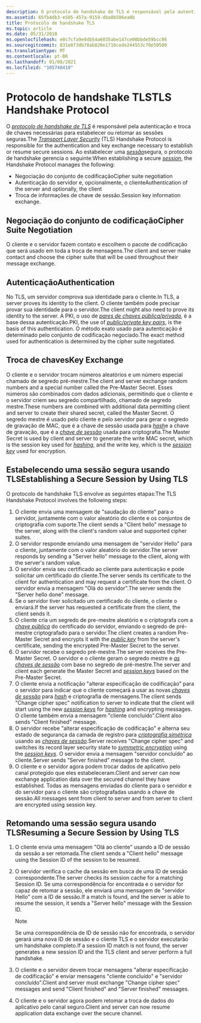 ```yaml
---
description: O protocolo de handshake de TLS é responsável pela autenticação e troca de chaves necessárias para estabelecer ou retomar as sessões seguras.
ms.assetid: 65fb4db3-e505-457a-9159-dba0b506ea0b
title: Protocolo de handshake TLS
ms.topic: article
ms.date: 05/31/2018
ms.openlocfilehash: e0c7cfa9e9db54a6035abe147ce00bbde59bcc86
ms.sourcegitcommit: 831e8f3db78ab820e1710cede244553c70e50500
ms.translationtype: MT
ms.contentlocale: pt-BR
ms.lasthandoff: 01/08/2021
ms.locfileid: "105748410"
---
```

# <a name="tls-handshake-protocol"></a><span data-ttu-id="12dfa-103">Protocolo de handshake TLS</span><span class="sxs-lookup"><span data-stu-id="12dfa-103">TLS Handshake Protocol</span></span>

<span data-ttu-id="12dfa-104">O [*protocolo de handshake de TLS*](../secgloss/t-gly.md) é responsável pela autenticação e troca de chaves necessárias para estabelecer ou retomar as sessões seguras.</span><span class="sxs-lookup"><span data-stu-id="12dfa-104">The [*Transport Layer Security*](../secgloss/t-gly.md) (TLS) Handshake Protocol is responsible for the authentication and key exchange necessary to establish or resume secure sessions.</span></span> <span data-ttu-id="12dfa-105">Ao estabelecer uma [*sessão*](../secgloss/s-gly.md)segura, o protocolo de handshake gerencia o seguinte:</span><span class="sxs-lookup"><span data-stu-id="12dfa-105">When establishing a secure [*session*](../secgloss/s-gly.md), the Handshake Protocol manages the following:</span></span>

-   <span data-ttu-id="12dfa-106">Negociação do conjunto de codificação</span><span class="sxs-lookup"><span data-stu-id="12dfa-106">Cipher suite negotiation</span></span>
-   <span data-ttu-id="12dfa-107">Autenticação do servidor e, opcionalmente, o cliente</span><span class="sxs-lookup"><span data-stu-id="12dfa-107">Authentication of the server and optionally, the client</span></span>
-   <span data-ttu-id="12dfa-108">Troca de informações de chave de sessão.</span><span class="sxs-lookup"><span data-stu-id="12dfa-108">Session key information exchange.</span></span>

## <a name="cipher-suite-negotiation"></a><span data-ttu-id="12dfa-109">Negociação do conjunto de codificação</span><span class="sxs-lookup"><span data-stu-id="12dfa-109">Cipher Suite Negotiation</span></span>

<span data-ttu-id="12dfa-110">O cliente e o servidor fazem contato e escolhem o pacote de codificação que será usado em toda a troca de mensagens.</span><span class="sxs-lookup"><span data-stu-id="12dfa-110">The client and server make contact and choose the cipher suite that will be used throughout their message exchange.</span></span>

## <a name="authentication"></a><span data-ttu-id="12dfa-111">Autenticação</span><span class="sxs-lookup"><span data-stu-id="12dfa-111">Authentication</span></span>

<span data-ttu-id="12dfa-112">No TLS, um servidor comprova sua identidade para o cliente.</span><span class="sxs-lookup"><span data-stu-id="12dfa-112">In TLS, a server proves its identity to the client.</span></span> <span data-ttu-id="12dfa-113">O cliente também pode precisar provar sua identidade para o servidor.</span><span class="sxs-lookup"><span data-stu-id="12dfa-113">The client might also need to prove its identity to the server.</span></span> <span data-ttu-id="12dfa-114">A PKI, o uso de [*pares de chaves pública/privada*](../secgloss/p-gly.md), é a base dessa autenticação.</span><span class="sxs-lookup"><span data-stu-id="12dfa-114">PKI, the use of [*public/private key pairs*](../secgloss/p-gly.md), is the basis of this authentication.</span></span> <span data-ttu-id="12dfa-115">O método exato usado para autenticação é determinado pelo conjunto de codificação negociado.</span><span class="sxs-lookup"><span data-stu-id="12dfa-115">The exact method used for authentication is determined by the cipher suite negotiated.</span></span>

## <a name="key-exchange"></a><span data-ttu-id="12dfa-116">Troca de chaves</span><span class="sxs-lookup"><span data-stu-id="12dfa-116">Key Exchange</span></span>

<span data-ttu-id="12dfa-117">O cliente e o servidor trocam números aleatórios e um número especial chamado de segredo pré-mestre.</span><span class="sxs-lookup"><span data-stu-id="12dfa-117">The client and server exchange random numbers and a special number called the Pre-Master Secret.</span></span> <span data-ttu-id="12dfa-118">Esses números são combinados com dados adicionais, permitindo que o cliente e o servidor criem seu segredo compartilhado, chamado de segredo mestre.</span><span class="sxs-lookup"><span data-stu-id="12dfa-118">These numbers are combined with additional data permitting client and server to create their shared secret, called the Master Secret.</span></span> <span data-ttu-id="12dfa-119">O segredo mestre é usado pelo cliente e pelo servidor para gerar o segredo de gravação de MAC, que é a chave de sessão usada para [*hash*](../secgloss/h-gly.md)e a chave de gravação, que é a [*chave de sessão*](../secgloss/s-gly.md) usada para criptografia.</span><span class="sxs-lookup"><span data-stu-id="12dfa-119">The Master Secret is used by client and server to generate the write MAC secret, which is the session key used for [*hashing*](../secgloss/h-gly.md), and the write key, which is the [*session key*](../secgloss/s-gly.md) used for encryption.</span></span>

## <a name="establishing-a-secure-session-by-using-tls"></a><span data-ttu-id="12dfa-120">Estabelecendo uma sessão segura usando TLS</span><span class="sxs-lookup"><span data-stu-id="12dfa-120">Establishing a Secure Session by Using TLS</span></span>

<span data-ttu-id="12dfa-121">O protocolo de handshake TLS envolve as seguintes etapas:</span><span class="sxs-lookup"><span data-stu-id="12dfa-121">The TLS Handshake Protocol involves the following steps:</span></span>

1.  <span data-ttu-id="12dfa-122">O cliente envia uma mensagem de "saudação do cliente" para o servidor, juntamente com o valor aleatório do cliente e os conjuntos de criptografia com suporte.</span><span class="sxs-lookup"><span data-stu-id="12dfa-122">The client sends a "Client hello" message to the server, along with the client's random value and supported cipher suites.</span></span>
2.  <span data-ttu-id="12dfa-123">O servidor responde enviando uma mensagem de "servidor Hello" para o cliente, juntamente com o valor aleatório do servidor.</span><span class="sxs-lookup"><span data-stu-id="12dfa-123">The server responds by sending a "Server hello" message to the client, along with the server's random value.</span></span>
3.  <span data-ttu-id="12dfa-124">O servidor envia seu certificado ao cliente para autenticação e pode solicitar um certificado do cliente.</span><span class="sxs-lookup"><span data-stu-id="12dfa-124">The server sends its certificate to the client for authentication and may request a certificate from the client.</span></span> <span data-ttu-id="12dfa-125">O servidor envia a mensagem "Olá do servidor".</span><span class="sxs-lookup"><span data-stu-id="12dfa-125">The server sends the "Server hello done" message.</span></span>
4.  <span data-ttu-id="12dfa-126">Se o servidor tiver solicitado um certificado do cliente, o cliente o enviará.</span><span class="sxs-lookup"><span data-stu-id="12dfa-126">If the server has requested a certificate from the client, the client sends it.</span></span>
5.  <span data-ttu-id="12dfa-127">O cliente cria um segredo de pre-mestre aleatório e o criptografa com a [*chave pública*](../secgloss/p-gly.md) do certificado do servidor, enviando o segredo de pré-mestre criptografado para o servidor.</span><span class="sxs-lookup"><span data-stu-id="12dfa-127">The client creates a random Pre-Master Secret and encrypts it with the [*public key*](../secgloss/p-gly.md) from the server's certificate, sending the encrypted Pre-Master Secret to the server.</span></span>
6.  <span data-ttu-id="12dfa-128">O servidor recebe o segredo pré-mestre.</span><span class="sxs-lookup"><span data-stu-id="12dfa-128">The server receives the Pre-Master Secret.</span></span> <span data-ttu-id="12dfa-129">O servidor e o cliente geram o segredo mestre e [*as chaves de sessão*](../secgloss/s-gly.md) com base no segredo de pré-mestre.</span><span class="sxs-lookup"><span data-stu-id="12dfa-129">The server and client each generate the Master Secret and [*session keys*](../secgloss/s-gly.md) based on the Pre-Master Secret.</span></span>
7.  <span data-ttu-id="12dfa-130">O cliente envia a notificação "alterar especificação de codificação" para o servidor para indicar que o cliente começará a usar as novas [*chaves de sessão*](../secgloss/s-gly.md) para [*hash*](../secgloss/h-gly.md) e criptografia de mensagens.</span><span class="sxs-lookup"><span data-stu-id="12dfa-130">The client sends "Change cipher spec" notification to server to indicate that the client will start using the new [*session keys*](../secgloss/s-gly.md) for [*hashing*](../secgloss/h-gly.md) and encrypting messages.</span></span> <span data-ttu-id="12dfa-131">O cliente também envia a mensagem "cliente concluído".</span><span class="sxs-lookup"><span data-stu-id="12dfa-131">Client also sends "Client finished" message.</span></span>
8.  <span data-ttu-id="12dfa-132">O servidor recebe "alterar especificação de codificação" e alterna seu estado de segurança da camada de registro para [*criptografia simétrica*](../secgloss/s-gly.md) usando as [*chaves de sessão*](../secgloss/s-gly.md).</span><span class="sxs-lookup"><span data-stu-id="12dfa-132">Server receives "Change cipher spec" and switches its record layer security state to [*symmetric encryption*](../secgloss/s-gly.md) using the [*session keys*](../secgloss/s-gly.md).</span></span> <span data-ttu-id="12dfa-133">O servidor envia a mensagem "servidor concluído" ao cliente.</span><span class="sxs-lookup"><span data-stu-id="12dfa-133">Server sends "Server finished" message to the client.</span></span>
9.  <span data-ttu-id="12dfa-134">O cliente e o servidor agora podem trocar dados de aplicativo pelo canal protegido que eles estabeleceram.</span><span class="sxs-lookup"><span data-stu-id="12dfa-134">Client and server can now exchange application data over the secured channel they have established.</span></span> <span data-ttu-id="12dfa-135">Todas as mensagens enviadas do cliente para o servidor e do servidor para o cliente são criptografadas usando a chave de sessão.</span><span class="sxs-lookup"><span data-stu-id="12dfa-135">All messages sent from client to server and from server to client are encrypted using session key.</span></span>

## <a name="resuming-a-secure-session-by-using-tls"></a><span data-ttu-id="12dfa-136">Retomando uma sessão segura usando TLS</span><span class="sxs-lookup"><span data-stu-id="12dfa-136">Resuming a Secure Session by Using TLS</span></span>

1.  <span data-ttu-id="12dfa-137">O cliente envia uma mensagem "Olá ao cliente" usando a ID de sessão da sessão a ser retomada.</span><span class="sxs-lookup"><span data-stu-id="12dfa-137">The client sends a "Client hello" message using the Session ID of the session to be resumed.</span></span>
2.  <span data-ttu-id="12dfa-138">O servidor verifica o cache da sessão em busca de uma ID de sessão correspondente.</span><span class="sxs-lookup"><span data-stu-id="12dfa-138">The server checks its session cache for a matching Session ID.</span></span> <span data-ttu-id="12dfa-139">Se uma correspondência for encontrada e o servidor for capaz de retomar a sessão, ele enviará uma mensagem de "servidor Hello" com a ID de sessão.</span><span class="sxs-lookup"><span data-stu-id="12dfa-139">If a match is found, and the server is able to resume the session, it sends a "Server hello" message with the Session ID.</span></span>
    > [!Note]  
    > <span data-ttu-id="12dfa-140">Se uma correspondência de ID de sessão não for encontrada, o servidor gerará uma nova ID de sessão e o cliente TLS e o servidor executarão um handshake completo.</span><span class="sxs-lookup"><span data-stu-id="12dfa-140">If a session ID match is not found, the server generates a new session ID and the TLS client and server perform a full handshake.</span></span>

     

3.  <span data-ttu-id="12dfa-141">O cliente e o servidor devem trocar mensagens "alterar especificação de codificação" e enviar mensagens "cliente concluído" e "servidor concluído".</span><span class="sxs-lookup"><span data-stu-id="12dfa-141">Client and server must exchange "Change cipher spec" messages and send "Client finished" and "Server finished" messages.</span></span>
4.  <span data-ttu-id="12dfa-142">O cliente e o servidor agora podem retomar a troca de dados do aplicativo pelo canal seguro.</span><span class="sxs-lookup"><span data-stu-id="12dfa-142">Client and server can now resume application data exchange over the secure channel.</span></span>

 

 
